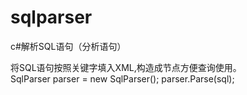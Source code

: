 # sqlparser
c#解析SQL语句（分析语句）

将SQL语句按照关键字填入XML,构造成节点方便查询使用。  
  SqlParser parser = new SqlParser();
            parser.Parse(sql);
